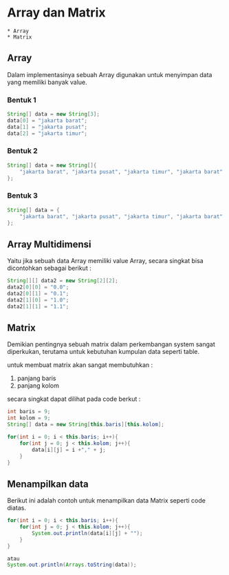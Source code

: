 # Array dan Matrix
	* Array 
	* Matrix
	
## Array 
Dalam implementasinya sebuah Array digunakan untuk menyimpan data yang memiliki banyak value.

### Bentuk 1
```java
String[] data = new String[3];
data[0] = "jakarta barat";
data[1] = "jakarta pusat";
data[2] = "jakarta timur";
```

### Bentuk 2 
```java
String[] data = new String[]{
	"jakarta barat", "jakarta pusat", "jakarta timur", "jakarta barat"
};
```

### Bentuk 3 
```java
String[] data = {
	"jakarta barat", "jakarta pusat", "jakarta timur", "jakarta barat"
}; 
```

## Array Multidimensi
Yaitu jika sebuah data Array memiliki value Array, secara singkat bisa dicontohkan sebagai berikut : 

```java
String[][] data2 = new String[2][2];
data2[0][0] = "0.0";
data2[0][1] = "0.1";
data2[1][0] = "1.0";
data2[1][1] = "1.1";
```

## Matrix
Demikian pentingnya sebuah matrix dalam perkembangan system sangat diperkukan, terutama untuk kebutuhan kumpulan data seperti table.

untuk membuat matrix akan sangat membutuhkan : 
1. panjang baris 
2. panjang kolom

secara singkat dapat dilihat pada code berkut : 

```java
int baris = 9; 
int kolom = 9;
String[] data = new String[this.baris][this.kolom];

for(int i = 0; i < this.baris; i++){
	for(int j = 0; j < this.kolom; j++){
		data[i][j] = i +"," + j;
	}
}
```

## Menampilkan data
Berikut ini adalah contoh untuk menampilkan data Matrix seperti code diatas.

```java
for(int i = 0; i < this.baris; i++){
	for(int j = 0; j < this.kolom; j++){
		System.out.println(data[i][j] + "");
	}
}

atau 
System.out.println(Arrays.toString(data));
```
